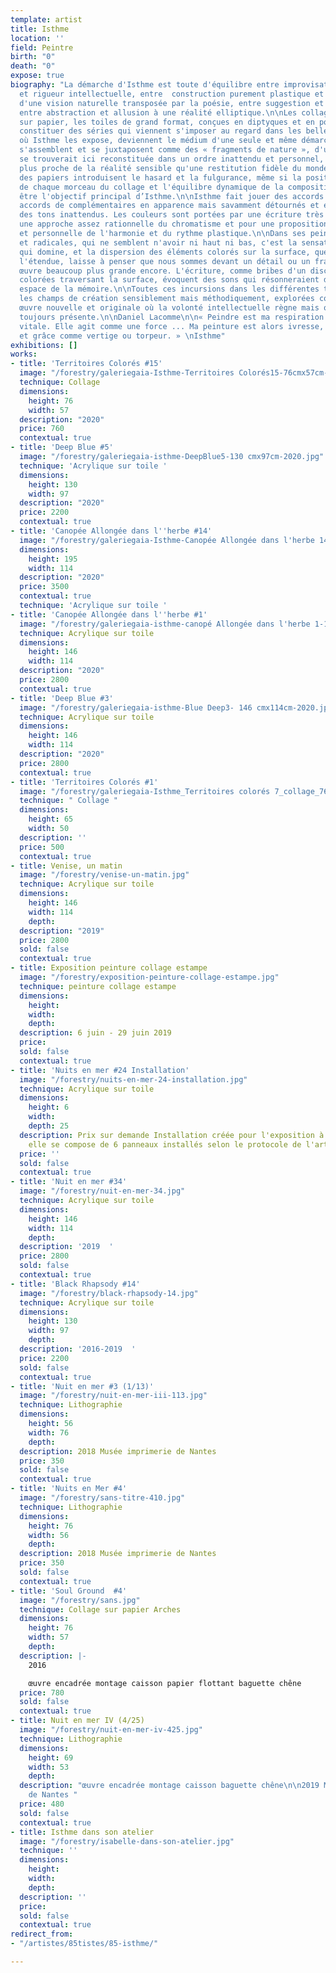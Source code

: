 ```yaml
---
template: artist
title: Isthme
location: ''
field: Peintre
birth: "0"
death: "0"
expose: true
biography: "La démarche d'Isthme est toute d'équilibre entre improvisation sensible
  et rigueur intellectuelle, entre  construction purement plastique et frémissement
  d'une vision naturelle transposée par la poésie, entre suggestion et évidence picturale,
  entre abstraction et allusion à une réalité elliptique.\n\nLes collages, les peintures
  sur papier, les toiles de grand format, conçues en diptyques et en polyptyques jusqu'à
  constituer des séries qui viennent s'imposer au regard dans les belles architectures
  où Isthme les expose, deviennent le médium d'une seule et même démarche.\nLes collages
  s'assemblent et se juxtaposent comme des « fragments de nature », d'une nature qui
  se trouverait ici reconstituée dans un ordre inattendu et personnel, par une vision
  plus proche de la réalité sensible qu'une restitution fidèle du monde. Les déchirures
  des papiers introduisent le hasard et la fulgurance, même si la position réfléchie
  de chaque morceau du collage et l'équilibre dynamique de la composition semblent
  être l'objectif principal d’Isthme.\n\nIsthme fait jouer des accords audacieux,
  accords de complémentaires en apparence mais savamment détournés et enrichis par
  des tons inattendus. Les couleurs sont portées par une écriture très libre selon
  une approche assez rationnelle du chromatisme et pour une proposition novatrice
  et personnelle de l'harmonie et du rythme plastique.\n\nDans ses peintures abstraites
  et radicales, qui ne semblent n'avoir ni haut ni bas, c'est la sensation spatiale
  qui domine, et la dispersion des éléments colorés sur la surface, quelle qu'en soit
  l'étendue, laisse à penser que nous sommes devant un détail ou un fragment d'une
  œuvre beaucoup plus grande encore. L'écriture, comme bribes d'un discours de formes
  colorées traversant la surface, évoquent des sons qui résonneraient dans le vaste
  espace de la mémoire.\n\nToutes ces incursions dans les différentes techniques et
  les champs de création sensiblement mais méthodiquement, explorées constituent  une
  œuvre nouvelle et originale où la volonté intellectuelle règne mais où la main est
  toujours présente.\n\nDaniel Lacomme\n\n« Peindre est ma respiration. Elle m'est
  vitale. Elle agit comme une force ... Ma peinture est alors ivresse, réjouissance
  et grâce comme vertige ou torpeur. » \nIsthme"
exhibitions: []
works:
- title: 'Territoires Colorés #15'
  image: "/forestry/galeriegaia-Isthme-Territoires Colorés15-76cmx57cm-2020.jpg"
  technique: Collage
  dimensions:
    height: 76
    width: 57
  description: "2020"
  price: 760
  contextual: true
- title: 'Deep Blue #5'
  image: "/forestry/galeriegaia-isthme-DeepBlue5-130 cmx97cm-2020.jpg"
  technique: 'Acrylique sur toile '
  dimensions:
    height: 130
    width: 97
  description: "2020"
  price: 2200
  contextual: true
- title: 'Canopée Allongée dans l''herbe #14'
  image: "/forestry/galeriegaia-Isthme-Canopée Allongée dans l'herbe 14-195cmx114cm.JPG"
  dimensions:
    height: 195
    width: 114
  description: "2020"
  price: 3500
  contextual: true
  technique: 'Acrylique sur toile '
- title: 'Canopée Allongée dans l''herbe #1'
  image: "/forestry/galeriegaia-isthme-canopé Allongée dans l'herbe 1-146x114.jpg"
  technique: Acrylique sur toile
  dimensions:
    height: 146
    width: 114
  description: "2020"
  price: 2800
  contextual: true
- title: 'Deep Blue #3'
  image: "/forestry/galeriegaia-isthme-Blue Deep3- 146 cmx114cm-2020.jpg"
  technique: Acrylique sur toile
  dimensions:
    height: 146
    width: 114
  description: "2020"
  price: 2800
  contextual: true
- title: 'Territoires Colorés #1'
  image: "/forestry/galeriegaia-Isthme_Territoires colorés 7_collage_76cmX56cm.jpg"
  technique: " Collage "
  dimensions:
    height: 65
    width: 50
  description: ''
  price: 500
  contextual: true
- title: Venise, un matin
  image: "/forestry/venise-un-matin.jpg"
  technique: Acrylique sur toile
  dimensions:
    height: 146
    width: 114
    depth: 
  description: "2019"
  price: 2800
  sold: false
  contextual: true
- title: Exposition peinture collage estampe
  image: "/forestry/exposition-peinture-collage-estampe.jpg"
  technique: peinture collage estampe
  dimensions:
    height: 
    width: 
    depth: 
  description: 6 juin - 29 juin 2019
  price: 
  sold: false
  contextual: true
- title: 'Nuits en mer #24 Installation'
  image: "/forestry/nuits-en-mer-24-installation.jpg"
  technique: Acrylique sur toile
  dimensions:
    height: 6
    width: 
    depth: 25
  description: Prix sur demande Installation créée pour l'exposition à la galerie
    elle se compose de 6 panneaux installés selon le protocole de l'artiste
  price: ''
  sold: false
  contextual: true
- title: 'Nuit en mer #34'
  image: "/forestry/nuit-en-mer-34.jpg"
  technique: Acrylique sur toile
  dimensions:
    height: 146
    width: 114
    depth: 
  description: '2019  '
  price: 2800
  sold: false
  contextual: true
- title: 'Black Rhapsody #14'
  image: "/forestry/black-rhapsody-14.jpg"
  technique: Acrylique sur toile
  dimensions:
    height: 130
    width: 97
    depth: 
  description: '2016-2019  '
  price: 2200
  sold: false
  contextual: true
- title: 'Nuit en mer #3 (1/13)'
  image: "/forestry/nuit-en-mer-iii-113.jpg"
  technique: Lithographie
  dimensions:
    height: 56
    width: 76
    depth: 
  description: 2018 Musée imprimerie de Nantes
  price: 350
  sold: false
  contextual: true
- title: 'Nuits en Mer #4'
  image: "/forestry/sans-titre-410.jpg"
  technique: Lithographie
  dimensions:
    height: 76
    width: 56
    depth: 
  description: 2018 Musée imprimerie de Nantes
  price: 350
  sold: false
  contextual: true
- title: 'Soul Ground  #4'
  image: "/forestry/sans.jpg"
  technique: Collage sur papier Arches
  dimensions:
    height: 76
    width: 57
    depth: 
  description: |-
    2016

    œuvre encadrée montage caisson papier flottant baguette chêne
  price: 780
  sold: false
  contextual: true
- title: Nuit en mer IV (4/25)
  image: "/forestry/nuit-en-mer-iv-425.jpg"
  technique: Lithographie
  dimensions:
    height: 69
    width: 53
    depth: 
  description: "œuvre encadrée montage caisson baguette chêne\n\n2019 Musée imprimerie
    de Nantes "
  price: 480
  sold: false
  contextual: true
- title: Isthme dans son atelier
  image: "/forestry/isabelle-dans-son-atelier.jpg"
  technique: ''
  dimensions:
    height: 
    width: 
    depth: 
  description: ''
  price: 
  sold: false
  contextual: true
redirect_from:
- "/artistes/85tistes/85-isthme/"

---
```


